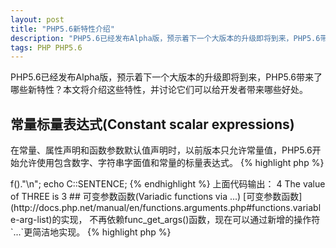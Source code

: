 ```yaml
---
layout: post
title: "PHP5.6新特性介绍"
description: "PHP5.6已经发布Alpha版，预示着下一个大版本的升级即将到来，PHP5.6带来了哪些新特性？本文将介绍这些特性，并讨论它们可以给开发者带来哪些好处"
tags: PHP PHP5.6
---
```


PHP5.6已经发布Alpha版，预示着下一个大版本的升级即将到来，PHP5.6带来了哪些新特性？本文将介绍这些特性，并讨论它们可以给开发者带来哪些好处。

## 常量标量表达式(Constant scalar expressions)

在常量、属性声明和函数参数默认值声明时，以前版本只允许常量值，PHP5.6开始允许使用包含数字、字符串字面值和常量的标量表达式。
{% highlight php %}
<?php
const ONE = 1;
const TWO = ONE * 2;

class C {
    const THREE = TWO + 1;
    const ONE_THIRD = ONE / self::THREE;
    const SENTENCE = 'The value of '.THREE.' is 3';

    public function f($a = ONE + self::THREE) {
        return $a;
    }
}

echo (new C)->f()."\n";
echo C::SENTENCE;

{% endhighlight %}
上面代码输出：

	4
	The value of THREE is 3

## 可变参数函数(Variadic functions via ...)

[可变参数函数](http://docs.php.net/manual/en/functions.arguments.php#functions.variable-arg-list)的实现，
不再依赖func_get_args()函数，现在可以通过新增的操作符`...`更简洁地实现。

{% highlight php %}
<?php
function f($req, $opt = null, ...$params) {
    // $params is an array containing the remaining arguments.
    printf('$req: %d; $opt: %d; number of params: %d'."\n",
           $req, $opt, count($params));
}

f(1);
f(1, 2);
f(1, 2, 3);
f(1, 2, 3, 4);
f(1, 2, 3, 4, 5);

{% endhighlight %}
上面代码输出：

	$req: 1; $opt: 0; number of params: 0
	$req: 1; $opt: 2; number of params: 0
	$req: 1; $opt: 2; number of params: 1
	$req: 1; $opt: 2; number of params: 2
	$req: 1; $opt: 2; number of params: 3

## 参数解包功能(Argument unpacking via ...)

在调用函数的时候，通过`...`操作符可以把数组或者可遍历对象解包到参数列表，这和Ruby等语言中的扩张(splat)操作符类似。

{% highlight php %}
<?php
function add($a, $b, $c) {
    return $a + $b + $c;
}

$operators = [2, 3];
echo add(1, ...$operators);

{% endhighlight %}
上面代码输出：

	6

## 导入函数和常量(use function and use const)

`use`操作符开始支持函数和常量的导入。`use function`和`use const`结构的用法的示例：
{% highlight php %}
<?php
namespace Name\Space {
    const FOO = 42;
    function f() { echo __FUNCTION__."\n"; }
}

namespace {
    use const Name\Space\FOO;
    use function Name\Space\f;

    echo FOO."\n";
    f();
}
{% endhighlight %}
上面代码输出：

	42
	Name\Space\f

## phpdbg

PHP自带了一个交互式调试器phpdbg，它是一个SAPI模块，更多信息参考[phpdbg文档](http://phpdbg.com/docs)。

## php://input可以被复用

`php://input`开始支持多次打开和读取，这给处理POST数据的模块的内存占用带来了极大的改善。

## 大文件上传支持

可以上传超过2G的大文件。

## GMP支持操作符重载

[GMP](http://docs.php.net/manual/en/book.gmp.php)对象支持操作符重载和转换为标量，改善了代码的可读性，如：
{% highlight php %}
<?php
$a = gmp_init(42);
$b = gmp_init(17);
 
// Pre-5.6 code:
var_dump(gmp_add($a, $b));
var_dump(gmp_add($a, 17));
var_dump(gmp_add(42, $b));

// New code:
var_dump($a + $b);
var_dump($a + 17);
var_dump(42 + $b);
{% endhighlight %}

## 新增gost-crypto哈希算法

采用CryptoPro S-box tables实现了`gost-crypto`哈希算法，详情参考[RFC 4357, section 11.2](http://www.faqs.org/rfcs/rfc4357)。

## SSL/TLS改进

OpenSSL扩展新增证书指纹的提取和验证功能，`openssl_x509_fingerprint()`用于提取X.509证书的指纹，SSL stream context 选项: `capture_peer_cert`
用于获取对方X.509证书；`peer_fingerprint`用于断言对方证书和给定的指纹匹配。

另外，可以通过SSL流上下文选项`crypto_method`指定加密方法，如SSLv3或TLS，目前支持的选项值包括STREAM_CRYPTO_METHOD_SSLv2_CLIENT, STREAM_CRYPTO_METHOD_SSLv3_CLIENT, STREAM_CRYPTO_METHOD_SSLv23_CLIENT (默认), or STREAM_CRYPTO_METHOD_TLS_CLIENT。
